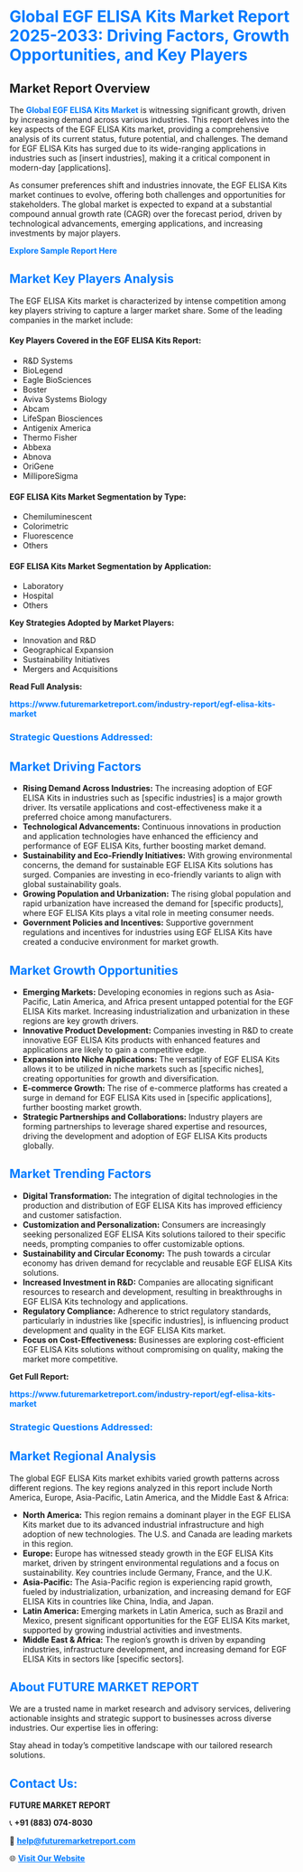 <h1 style="color: #007BFF;">Global EGF ELISA Kits Market Report 2025-2033: Driving Factors, Growth Opportunities, and Key Players</h1>

<section id="overview">
<h2>Market Report Overview</h2>
<p>The <a href="https://www.futuremarketreport.com/industry-report/egf-elisa-kits-market" style="color: #007BFF; text-decoration: none;"><strong>Global EGF ELISA Kits Market</strong></a> is witnessing significant growth, driven by increasing demand across various industries. This report delves into the key aspects of the EGF ELISA Kits market, providing a comprehensive analysis of its current status, future potential, and challenges. The demand for EGF ELISA Kits has surged due to its wide-ranging applications in industries such as [insert industries], making it a critical component in modern-day [applications].</p>
<p>As consumer preferences shift and industries innovate, the EGF ELISA Kits market continues to evolve, offering both challenges and opportunities for stakeholders. The global market is expected to expand at a substantial compound annual growth rate (CAGR) over the forecast period, driven by technological advancements, emerging applications, and increasing investments by major players.</p>
</section>

<section id="overview">
<p><a href="https://www.futuremarketreport.com/request-sample/reportId=79350" style="color: #007BFF; text-decoration: none;"><strong>Explore Sample Report Here</strong></a></p>
</section>

<section id="key-players">
<h2 style="color: #007BFF;">Market Key Players Analysis</h2>
<p>The EGF ELISA Kits market is characterized by intense competition among key players striving to capture a larger market share. Some of the leading companies in the market include:</p>
<h4>Key Players Covered in the EGF ELISA Kits Report:</h4>
<ul><li>R&amp;D Systems</li><li>BioLegend</li><li>Eagle BioSciences</li><li>Boster</li><li>Aviva Systems Biology</li><li>Abcam</li><li>LifeSpan Biosciences</li><li>Antigenix America</li><li>Thermo Fisher</li><li>Abbexa</li><li>Abnova</li><li>OriGene</li><li>MilliporeSigma</li></ul>
<h4>EGF ELISA Kits Market Segmentation by Type:</h4>
<ul><li>Chemiluminescent</li><li>Colorimetric</li><li>Fluorescence</li><li>Others</li></ul>

<h4>EGF ELISA Kits Market Segmentation by Application:</h4>
<ul><li>Laboratory</li><li>Hospital</li><li>Others</li></ul>
<p><strong>Key Strategies Adopted by Market Players:</strong></p>
<ul>
<li>Innovation and R&D</li>
<li>Geographical Expansion</li>
<li>Sustainability Initiatives</li>
<li>Mergers and Acquisitions</li>
</ul>
</section>

<section>
<p><strong>Read Full Analysis: </strong></p><a href="https://www.futuremarketreport.com/industry-report/egf-elisa-kits-market" style="color: #007BFF; text-decoration: none;"><strong>https://www.futuremarketreport.com/industry-report/egf-elisa-kits-market</strong></a>
<h3 style="color: #007BFF;">Strategic Questions Addressed:</h3>
</section>

<section id="driving-factors">
<h2 style="color: #007BFF;">Market Driving Factors</h2>
<ul>
<li><strong>Rising Demand Across Industries:</strong> The increasing adoption of EGF ELISA Kits in industries such as [specific industries] is a major growth driver. Its versatile applications and cost-effectiveness make it a preferred choice among manufacturers.</li>
<li><strong>Technological Advancements:</strong> Continuous innovations in production and application technologies have enhanced the efficiency and performance of EGF ELISA Kits, further boosting market demand.</li>
<li><strong>Sustainability and Eco-Friendly Initiatives:</strong> With growing environmental concerns, the demand for sustainable EGF ELISA Kits solutions has surged. Companies are investing in eco-friendly variants to align with global sustainability goals.</li>
<li><strong>Growing Population and Urbanization:</strong> The rising global population and rapid urbanization have increased the demand for [specific products], where EGF ELISA Kits plays a vital role in meeting consumer needs.</li>
<li><strong>Government Policies and Incentives:</strong> Supportive government regulations and incentives for industries using EGF ELISA Kits have created a conducive environment for market growth.</li>
</ul>
</section>

<section id="growth-opportunities">
<h2 style="color: #007BFF;">Market Growth Opportunities</h2>
<ul>
<li><strong>Emerging Markets:</strong> Developing economies in regions such as Asia-Pacific, Latin America, and Africa present untapped potential for the EGF ELISA Kits market. Increasing industrialization and urbanization in these regions are key growth drivers.</li>
<li><strong>Innovative Product Development:</strong> Companies investing in R&D to create innovative EGF ELISA Kits products with enhanced features and applications are likely to gain a competitive edge.</li>
<li><strong>Expansion into Niche Applications:</strong> The versatility of EGF ELISA Kits allows it to be utilized in niche markets such as [specific niches], creating opportunities for growth and diversification.</li>
<li><strong>E-commerce Growth:</strong> The rise of e-commerce platforms has created a surge in demand for EGF ELISA Kits used in [specific applications], further boosting market growth.</li>
<li><strong>Strategic Partnerships and Collaborations:</strong> Industry players are forming partnerships to leverage shared expertise and resources, driving the development and adoption of EGF ELISA Kits products globally.</li>
</ul>
</section>

<section id="trending-factors">
<h2 style="color: #007BFF;">Market Trending Factors</h2>
<ul>
<li><strong>Digital Transformation:</strong> The integration of digital technologies in the production and distribution of EGF ELISA Kits has improved efficiency and customer satisfaction.</li>
<li><strong>Customization and Personalization:</strong> Consumers are increasingly seeking personalized EGF ELISA Kits solutions tailored to their specific needs, prompting companies to offer customizable options.</li>
<li><strong>Sustainability and Circular Economy:</strong> The push towards a circular economy has driven demand for recyclable and reusable EGF ELISA Kits solutions.</li>
<li><strong>Increased Investment in R&D:</strong> Companies are allocating significant resources to research and development, resulting in breakthroughs in EGF ELISA Kits technology and applications.</li>
<li><strong>Regulatory Compliance:</strong> Adherence to strict regulatory standards, particularly in industries like [specific industries], is influencing product development and quality in the EGF ELISA Kits market.</li>
<li><strong>Focus on Cost-Effectiveness:</strong> Businesses are exploring cost-efficient EGF ELISA Kits solutions without compromising on quality, making the market more competitive.</li>
</ul>
</section>

<section>
<p><strong>Get Full Report: </strong></p><a href="https://www.futuremarketreport.com/industry-report/egf-elisa-kits-market" style="color: #007BFF; text-decoration: none;"><strong>https://www.futuremarketreport.com/industry-report/egf-elisa-kits-market</strong></a>
<h3 style="color: #007BFF;">Strategic Questions Addressed:</h3>
</section>


<section id="regional-analysis">
<h2 style="color: #007BFF;">Market Regional Analysis</h2>
<p>The global EGF ELISA Kits market exhibits varied growth patterns across different regions. The key regions analyzed in this report include North America, Europe, Asia-Pacific, Latin America, and the Middle East & Africa:</p>
<ul>
<li><strong>North America:</strong> This region remains a dominant player in the EGF ELISA Kits market due to its advanced industrial infrastructure and high adoption of new technologies. The U.S. and Canada are leading markets in this region.</li>
<li><strong>Europe:</strong> Europe has witnessed steady growth in the EGF ELISA Kits market, driven by stringent environmental regulations and a focus on sustainability. Key countries include Germany, France, and the U.K.</li>
<li><strong>Asia-Pacific:</strong> The Asia-Pacific region is experiencing rapid growth, fueled by industrialization, urbanization, and increasing demand for EGF ELISA Kits in countries like China, India, and Japan.</li>
<li><strong>Latin America:</strong> Emerging markets in Latin America, such as Brazil and Mexico, present significant opportunities for the EGF ELISA Kits market, supported by growing industrial activities and investments.</li>
<li><strong>Middle East & Africa:</strong> The region’s growth is driven by expanding industries, infrastructure development, and increasing demand for EGF ELISA Kits in sectors like [specific sectors].</li>
</ul>
</section>

<footer>
<h2 style="color: #007BFF;">About FUTURE MARKET REPORT</h2>
<p>We are a trusted name in market research and advisory services, delivering actionable insights and strategic support to businesses across diverse industries. Our expertise lies in offering:</p>

<p>Stay ahead in today’s competitive landscape with our tailored research solutions.</p>

<h2 style="color: #007BFF;">Contact Us:</h2>
<p><strong>FUTURE MARKET REPORT</strong></p>
<p>📞 <strong>+91 (883) 074-8030</strong></p>
<p>📧 <strong><a href="mailto:help@futuremarketreport.com" style="color: #007BFF;">help@futuremarketreport.com</a></strong></p>
<p>🌐 <strong><a href="https://www.futuremarketreport.com/" style="color: #007BFF;">Visit Our Website</a></strong></p>
</footer>